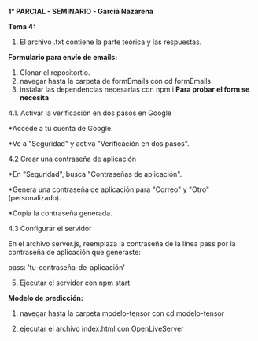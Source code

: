 **1° PARCIAL - SEMINARIO - Garcia Nazarena**

**Tema 4:**

1. El archivo .txt contiene la parte teórica y las respuestas.

**Formulario para envío de emails:**

1. Clonar el repositortio.
2. navegar hasta la carpeta de formEmails con 
   cd formEmails
3. instalar las dependencias necesarias con
npm i
**Para probar el form se necesita**

4.1. Activar la verificación en dos pasos en Google

  *Accede a tu cuenta de Google.
  
  *Ve a "Seguridad" y activa "Verificación en dos pasos".
  
4.2 Crear una contraseña de aplicación

   *En "Seguridad", busca "Contraseñas de aplicación".
   
   *Genera una contraseña de aplicación para "Correo" y "Otro" (personalizado).
   
   *Copia la contraseña generada.
   
4.3 Configurar el servidor

En el archivo server.js, reemplaza la contraseña de la línea pass por la contraseña de aplicación que generaste:

pass: 'tu-contraseña-de-aplicación'

5. Ejecutar el servidor con
npm start


**Modelo de predicción:**

1. navegar hasta la carpeta modelo-tensor con
   cd modelo-tensor

2. ejecutar el archivo index.html con OpenLiveServer
   


